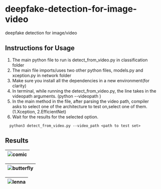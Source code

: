 # deepfake-detection-for-image-video
deepfake detection for image/video



  ## Instructions for Usage
1) The main python file to run is detect_from_video.py in classification folder
2) The main file imports/uses two other python files, models.py and xception.py in network folder
3) Make sure you install all the dependencies in a new environment(for clarity)
4) In terminal, while running the detect_from_video.py, the line takes in the videopath arguments. (python <file> --videopath <path>)
5) In the main method in the file, after parsing the video path, compiler asks to select one of the architecture to test on,select one of them. (1.Xception, 2.EfficientNet)
6) Wait for the results for the selected option.

```
  python3 detect_from_video.py --video_path <path to test set>
```
## Results


| ![comic](comic.png) | 
|:--:| 

| ![butterfly](butterfly.png)| 
|:--:| 

| ![lenna](lenna.png)| 
|:--:| 
